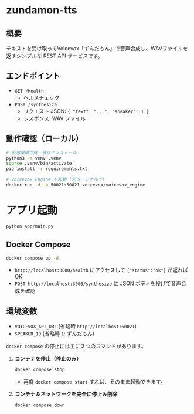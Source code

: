 # zundamon-tts

## 概要
テキストを受け取ってVoicevox「ずんだもん」で音声合成し、WAVファイルを返すシンプルな REST API サービスです。

## エンドポイント
- `GET /health`  
  - ヘルスチェック
- `POST /synthesize`  
  - リクエスト JSON: `{ "text": "...", "speaker": 1 }`  
  - レスポンス: WAV ファイル

## 動作確認（ローカル）
```bash
# 仮想環境作成・依存インストール
python3 -m venv .venv
source .venv/bin/activate
pip install -r requirements.txt

# Voicevox Engine を起動 (別ターミナルで)
docker run -d -p 50021:50021 voicevox/voicevox_engine
```
# アプリ起動
```bash
python app/main.py
```

## Docker Compose

```bash
docker compose up -d
```

* `http://localhost:3000/health` にアクセスして `{"status":"ok"}` が返れば OK
* `POST http://localhost:3000/synthesize` に JSON ボディを投げて音声合成を確認

## 環境変数

* `VOICEVOX_API_URL` (省略時 `http://localhost:50021`)
* `SPEAKER_ID` (省略時 `1`: ずんだもん)


`docker compose` の停止には主に２つのコマンドがあります。

1. **コンテナを停止（停止のみ）**

   ```bash
   docker compose stop
   ```

   * 再度 `docker compose start` すれば、そのまま起動できます。

2. **コンテナ＆ネットワークを完全に停止＆削除**

   ```bash
   docker compose down
   ```
